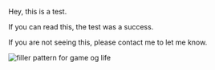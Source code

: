 Hey, this is a test.

If you can read this, the test was a success.

If you are not seeing this, please contact me to let me know.

![filler pattern for game og life](http://www.isageek.com.br/assets/mainlogo.png "Beothorn")

